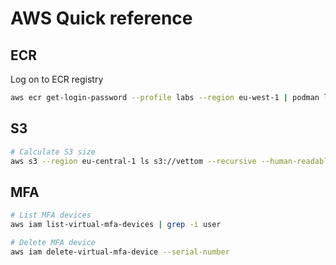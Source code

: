 # AWS Quick reference

## ECR 
Log on to ECR registry
```bash
aws ecr get-login-password --profile labs --region eu-west-1 | podman login --username AWS --password-stdin <account_id>.dkr.ecr.eu-west-1.amazonaws.com    
```

## S3
```bash
# Calculate S3 size
aws s3 --region eu-central-1 ls s3://vettom --recursive --human-readable --summarize 
```

## MFA
```bash
# List MFA devices
aws iam list-virtual-mfa-devices | grep -i user

# Delete MFA device
aws iam delete-virtual-mfa-device --serial-number 
```


